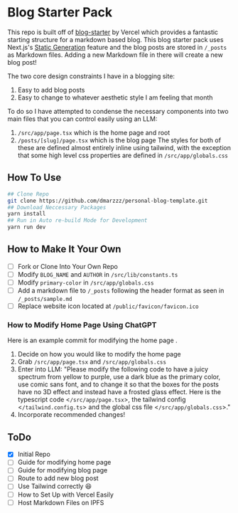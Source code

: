 # Blog Starter Pack

This repo is built off of [blog-starter](https://github.com/vercel/next.js/tree/canary/examples/blog-starter) by Vercel which provides a fantastic starting structure for a markdown based blog. This blog starter pack uses Next.js's [Static Generation](https://nextjs.org/docs/app/building-your-application/routing/layouts-and-templates) feature and the blog posts are stored in `/_posts` as Markdown files. Adding a new Markdown file in there will create a new blog post!

The two core design constraints I have in a blogging site:
1. Easy to add blog posts
2. Easy to change to whatever aesthetic style I am feeling that month

To do so I have attempted to condense the necessary components into two main files that you can control easily using an LLM:
1. `/src/app/page.tsx` which is the home page and root
2. `/posts/[slug]/page.tsx` which is the blog page
The styles for both of these are defined almost entirely inline using tailwind, with the exception that some high level css properties are defined in `/src/app/globals.css`

## How To Use

```bash
## Clone Repo
git clone https://github.com/dmarzzz/personal-blog-template.git
## Download Neccessary Packages
yarn install
## Run in Auto re-build Mode for Development
yarn run dev
```

## How to Make It Your Own

- [ ] Fork or Clone Into Your Own Repo
- [ ] Modify `BLOG_NAME` and `AUTHOR` in `/src/lib/constants.ts`
- [ ] Modify `primary-color` in `/src/app/globals.css`
- [ ] Add a markdown file to `/_posts` following the header format as seen in `/_posts/sample.md`
- [ ] Replace website icon located at `/public/favicon/favicon.ico`

### How to Modify Home Page Using ChatGPT

Here is an example commit for modifying the home page <example commit>.

1. Decide on how you would like to modify the home page
2. Grab `/src/app/page.tsx` and `/src/app/globals.css`
3. Enter into LLM: "Please modify the following code to have a juicy spectrum from yellow to purple, use a dark blue as the primary color, use comic sans font, and to change it so that the boxes for the posts have no 3D effect and instead have a frosted glass effect. Here is the typescript code <`/src/app/page.tsx`>, the tailwind config <`/tailwind.config.ts`> and the global css file <`/src/app/globals.css`>."
4. Incorporate recommended changes!


## ToDo
- [x] Initial Repo
- [ ] Guide for modifying home page
- [ ] Guide for modifying blog page
- [ ] Route to add new blog post
- [ ] Use Tailwind correctly 😆
- [ ] How to Set Up with Vercel Easily
- [ ] Host Markdown Files on IPFS